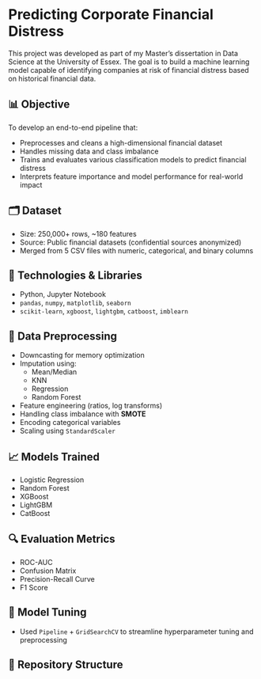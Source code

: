 # Predicting Corporate Financial Distress

This project was developed as part of my Master’s dissertation in Data Science at the University of Essex. The goal is to build a machine learning model capable of identifying companies at risk of financial distress based on historical financial data.

## 📊 Objective

To develop an end-to-end pipeline that:
- Preprocesses and cleans a high-dimensional financial dataset
- Handles missing data and class imbalance
- Trains and evaluates various classification models to predict financial distress
- Interprets feature importance and model performance for real-world impact

## 🗂️ Dataset

- Size: 250,000+ rows, ~180 features
- Source: Public financial datasets (confidential sources anonymized)
- Merged from 5 CSV files with numeric, categorical, and binary columns

## 🔧 Technologies & Libraries

- Python, Jupyter Notebook
- `pandas`, `numpy`, `matplotlib`, `seaborn`
- `scikit-learn`, `xgboost`, `lightgbm`, `catboost`, `imblearn`

## 🧹 Data Preprocessing

- Downcasting for memory optimization
- Imputation using:
  - Mean/Median
  - KNN
  - Regression
  - Random Forest
- Feature engineering (ratios, log transforms)
- Handling class imbalance with **SMOTE**
- Encoding categorical variables
- Scaling using `StandardScaler`

## 📈 Models Trained

- Logistic Regression
- Random Forest
- XGBoost
- LightGBM
- CatBoost

## 🔍 Evaluation Metrics

- ROC-AUC
- Confusion Matrix
- Precision-Recall Curve
- F1 Score

## 🧪 Model Tuning

- Used `Pipeline` + `GridSearchCV` to streamline hyperparameter tuning and preprocessing

## 📁 Repository Structure

